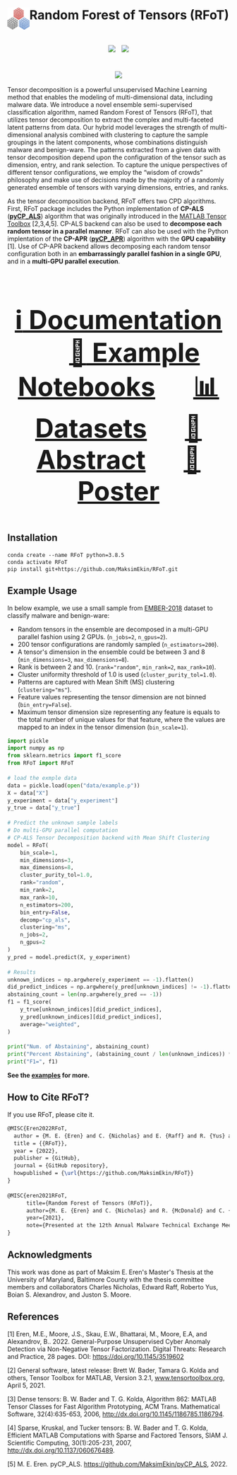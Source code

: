 # Random Forest of Tensors (RFoT) <img align="left" width="50" height="50" src="RFoT/RFoT.png">

<div align="center", style="font-size: 50px">
    <img src="https://img.shields.io/hexpm/l/plug"></img>
    <img src="https://img.shields.io/badge/python-v3.8.5-blue"></img>
</div>

<br>

<p align="center">
  <img width="500" src="RFoT/rfot_demo.png">
</p>

Tensor decomposition is a powerful unsupervised Machine Learning method that enables the modeling of multi-dimensional data, including malware data. We introduce a novel ensemble semi-supervised classification algorithm, named Random Forest of Tensors (RFoT), that utilizes tensor decomposition to extract the complex and multi-faceted latent patterns from data. Our hybrid model leverages the strength of multi-dimensional analysis combined with clustering to capture the sample groupings in the latent components, whose combinations distinguish malware and benign-ware. The patterns extracted from a given data with tensor decomposition depend upon the configuration of the tensor such as dimension, entry, and rank selection. To capture the unique perspectives of different tensor configurations, we employ the “wisdom of crowds” philosophy and make use of decisions made by the majority of a randomly generated ensemble of tensors with varying dimensions, entries, and ranks.

As the tensor decomposition backend, RFoT offers two CPD algorithms. First, RFoT package includes the Python implementation of **CP-ALS** (**[pyCP_ALS](https://github.com/MaksimEkin/pyCP_ALS)**) algorithm that was originally introduced in the [MATLAB Tensor Toolbox](https://www.tensortoolbox.org/cp.html>) [2,3,4,5]. CP-ALS backend can also be used to **decompose each random tensor in a parallel manner**. RFoT can also be used with the Python implentation of the **CP-APR** (**[pyCP_APR](https://github.com/lanl/pyCP_APR)**) algorithm with the **GPU capability** [1]. Use of CP-APR backend allows decomposing each random tensor configuration both in an **embarrassingly parallel fashion in a single GPU**, and in a **multi-GPU parallel execution**.

<div align="center", style="font-size: 50px">

### [:information_source: Documentation](https://maksimekin.github.io/RFoT/index.html) &emsp; [:orange_book: Example Notebooks](examples/) &emsp; [:bar_chart: Datasets](data/) &emsp; [:page_facing_up: Abstract](https://www.maksimeren.com/abstract/Random_Forest_of_Tensors_RFoT_MTEM.pdf)  &emsp; [:scroll: Poster](https://www.maksimeren.com/poster/Random_Forest_of_Tensors_RFoT_MTEM.pdf)

</div>


## Installation

```shell
conda create --name RFoT python=3.8.5
conda activate RFoT
pip install git+https://github.com/MaksimEkin/RFoT.git
```

## Example Usage
In below example, we use a small sample from [EMBER-2018](https://github.com/elastic/ember) dataset to classify malware and benign-ware:
- Random tensors in the ensemble are decomposed in a multi-GPU parallel fashion using 2 GPUs. (```n_jobs=2```, ```n_gpus=2```).
- 200 tensor configurations are randomly sampled (```n_estimators=200```).
- A tensor's dimension in the ensemble could be between 3 and 8 (```min_dimensions=3```, ```max_dimensions=8```). 
- Rank is between 2 and 10. (```rank="random"```, ```min_rank=2```, ```max_rank=10```).
- Cluster uniformity threshold of 1.0 is used (```cluster_purity_tol=1.0```).
- Patterns are captured with Mean Shift (MS) clustering (```clustering="ms"```).
- Feature values representing the tensor dimension are not binned (```bin_entry=False```).
- Maximum tensor dimension size representing any feature is equals to the total number of unique values for that feature, where the values are mapped to an index in the tensor dimension (```bin_scale=1```).

```python
import pickle
import numpy as np
from sklearn.metrics import f1_score
from RFoT import RFoT

# load the exmple data
data = pickle.load(open("data/example.p"))
X = data["X"]
y_experiment = data["y_experiment"]
y_true = data["y_true"]

# Predict the unknown sample labels
# Do multi-GPU parallel computation
# CP-ALS Tensor Decomposition backend with Mean Shift Clustering
model = RFoT(
    bin_scale=1,
    min_dimensions=3,
    max_dimensions=8,
    cluster_purity_tol=1.0,
    rank="random",
    min_rank=2,
    max_rank=10,
    n_estimators=200,
    bin_entry=False,
    decomp="cp_als",
    clustering="ms",
    n_jobs=2,
    n_gpus=2
)
y_pred = model.predict(X, y_experiment)

# Results
unknown_indices = np.argwhere(y_experiment == -1).flatten()
did_predict_indices = np.argwhere(y_pred[unknown_indices] != -1).flatten()
abstaining_count = len(np.argwhere(y_pred == -1))
f1 = f1_score(
    y_true[unknown_indices][did_predict_indices],
    y_pred[unknown_indices][did_predict_indices],
    average="weighted",
)

print("Num. of Abstaining", abstaining_count)
print("Percent Abstaining", (abstaining_count / len(unknown_indices)) * 100, "%")
print("F1=", f1)
```
**See the [examples](examples/) for more.**

## How to Cite RFoT?
If you use RFoT, please cite it.

```latex
@MISC{Eren2022RFoT,
  author = {M. E. {Eren} and C. {Nicholas} and E. {Raff} and R. {Yus} and J. S. {Moore} and B. S. {Alexandrov}},
  title = {{RFoT}},
  year = {2022},
  publisher = {GitHub},
  journal = {GitHub repository},
  howpublished = {\url{https://github.com/MaksimEkin/RFoT}}
}

@MISC{eren2021RFoT,
      title={Random Forest of Tensors (RFoT)}, 
      author={M. E. {Eren} and C. {Nicholas} and R. {McDonald} and C. {Hamer}},
      year={2021},
      note={Presented at the 12th Annual Malware Technical Exchange Meeting, Online, 2021}
}
```

## Acknowledgments

This work was done as part of Maksim E. Eren's Master's Thesis at the University of Maryland, Baltimore County with the thesis committee members and collaborators Charles Nicholas, Edward Raff, Roberto Yus, Boian S. Alexandrov, and Juston S. Moore.

## References
[1] Eren, M.E., Moore, J.S., Skau, E.W., Bhattarai, M., Moore, E.A, and Alexandrov, B.. 2022. General-Purpose Unsupervised Cyber Anomaly Detection via Non-Negative Tensor Factorization. Digital Threats: Research and Practice, 28 pages. DOI: https://doi.org/10.1145/3519602

[2] General software, latest release: Brett W. Bader, Tamara G. Kolda and others, Tensor Toolbox for MATLAB, Version 3.2.1, www.tensortoolbox.org, April 5, 2021.

[3] Dense tensors: B. W. Bader and T. G. Kolda, Algorithm 862: MATLAB Tensor Classes for Fast Algorithm Prototyping, ACM Trans. Mathematical Software, 32(4):635-653, 2006, http://dx.doi.org/10.1145/1186785.1186794.

[4] Sparse, Kruskal, and Tucker tensors: B. W. Bader and T. G. Kolda, Efficient MATLAB Computations with Sparse and Factored Tensors, SIAM J. Scientific Computing, 30(1):205-231, 2007, http://dx.doi.org/10.1137/060676489.

[5] M. E. Eren. pyCP_ALS. https://github.com/MaksimEkin/pyCP_ALS, 2022.
